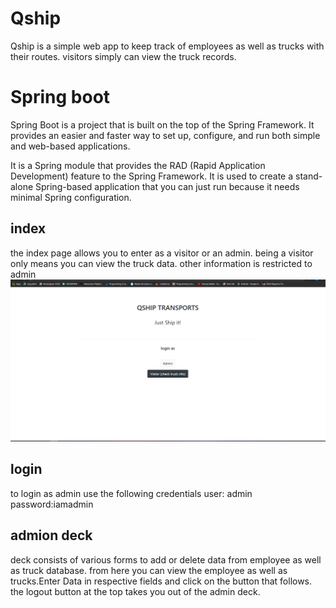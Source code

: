 


# Qship

Qship is a simple web app to keep track of employees as well as trucks with their routes.
visitors simply can view the truck records.

# Spring boot
Spring Boot is a project that is built on the top of the Spring Framework. It provides an easier and faster way to set up, configure, and run both simple and web-based applications.

It is a Spring module that provides the RAD (Rapid Application Development) feature to the Spring Framework. It is used to create a stand-alone Spring-based application that you can just run because it needs minimal Spring configuration.

## index
the index page allows you to enter as a visitor or an admin. being a visitor only means you can view the truck data.
other information is restricted to admin
![index.png](img/index.png)

## login
to login as admin use the following credentials
user: admin
password:iamadmin

## admion deck
deck consists of various forms to add or delete data from employee as well as truck database.
from here you can view the employee as well as trucks.Enter Data in respective fields and click on the button that follows.
the logout button at the top takes you out of the admin deck.


